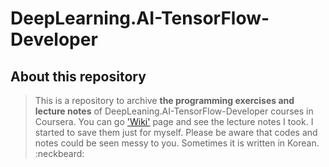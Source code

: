 # DeepLearning.AI-TensorFlow-Developer
## About this repository
> This is a repository to archive **the programming exercises and lecture notes** of DeepLeaning.AI-TensorFlow-Developer courses in Coursera.
You can go ['Wiki'](https://github.com/nkim505/DeepLearning.AI-TensorFlow-Developer/wiki) page and see the lecture notes I took. I started to save them just for myself. Please be aware that codes and notes could be seen messy to you. Sometimes it is written in Korean. :neckbeard:
```
